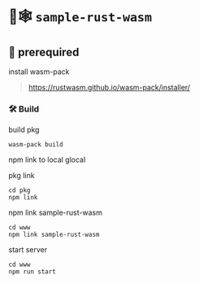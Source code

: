 # 🦀🕸️ `sample-rust-wasm`

## 🚴 prerequired

install wasm-pack

> https://rustwasm.github.io/wasm-pack/installer/

### 🛠️ Build

build pkg
```
wasm-pack build
```

npm link to local glocal

pkg link 
```
cd pkg
npm link
```

npm link sample-rust-wasm
```
cd www
npm link sample-rust-wasm
```

start server
```
cd www
npm run start
```

